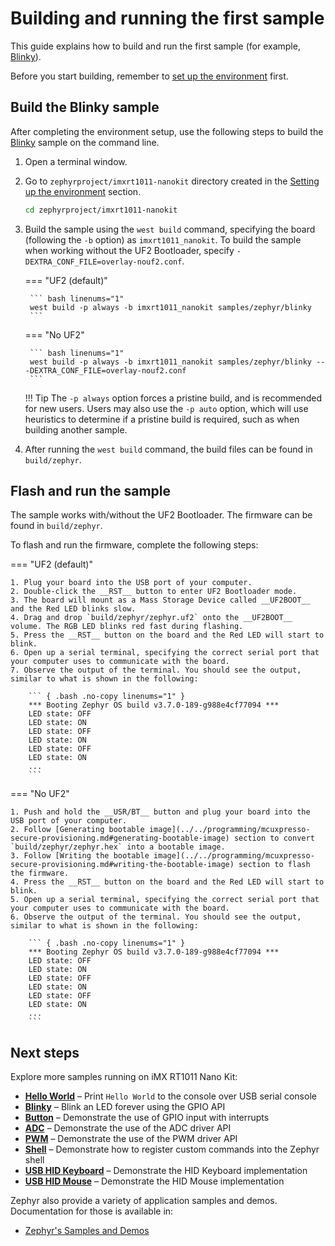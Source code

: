 # Building and running the first sample

This guide explains how to build and run the first sample (for example, [Blinky]).

Before you start building, remember to [set up the environment](./setup.md) first.

## Build the Blinky sample

After completing the environment setup, use the following steps to build the [Blinky] sample on the command line.

1. Open a terminal window.

2. Go to `zephyrproject/imxrt1011-nanokit` directory created in the [Setting up the environment](./setup.md) section.

    ``` bash linenums="1"
    cd zephyrproject/imxrt1011-nanokit
    ```

3. Build the sample using the `west build` command, specifying the board (following the `-b` option) as `imxrt1011_nanokit`. To build the sample when working without the UF2 Bootloader, specify `-DEXTRA_CONF_FILE=overlay-nouf2.conf`.

    === "UF2 (default)"

        ``` bash linenums="1"
        west build -p always -b imxrt1011_nanokit samples/zephyr/blinky
        ```
    
    === "No UF2"

        ``` bash linenums="1"
        west build -p always -b imxrt1011_nanokit samples/zephyr/blinky -- -DEXTRA_CONF_FILE=overlay-nouf2.conf
        ```

    !!! Tip
        The `-p always` option forces a pristine build, and is recommended for new users. Users may also use the `-p auto` option, which will use heuristics to determine if a pristine build is required, such as when building another sample.

4. After running the `west build` command, the build files can be found in `build/zephyr`. 

## Flash and run the sample

The sample works with/without the UF2 Bootloader. The firmware can be found in `build/zephyr`.

To flash and run the firmware, complete the following steps:

=== "UF2 (default)"

    1. Plug your board into the USB port of your computer.
    2. Double-click the __RST__ button to enter UF2 Bootloader mode.
    3. The board will mount as a Mass Storage Device called __UF2BOOT__ and the Red LED blinks slow.
    4. Drag and drop `build/zephyr/zephyr.uf2` onto the __UF2BOOT__ volume. The RGB LED blinks red fast during flashing.
    5. Press the __RST__ button on the board and the Red LED will start to blink.
    6. Open up a serial terminal, specifying the correct serial port that your computer uses to communicate with the board.
    7. Observe the output of the terminal. You should see the output, similar to what is shown in the following:

        ``` { .bash .no-copy linenums="1" }
        *** Booting Zephyr OS build v3.7.0-189-g988e4cf77094 ***
        LED state: OFF
        LED state: ON
        LED state: OFF
        LED state: ON
        LED state: OFF
        LED state: ON
        ...
        ```

=== "No UF2"
    
    1. Push and hold the __USR/BT__ button and plug your board into the USB port of your computer.
    2. Follow [Generating bootable image](../../programming/mcuxpresso-secure-provisioning.md#generating-bootable-image) section to convert `build/zephyr/zephyr.hex` into a bootable image.
    3. Follow [Writing the bootable image](../../programming/mcuxpresso-secure-provisioning.md#writing-the-bootable-image) section to flash the firmware.
    4. Press the __RST__ button on the board and the Red LED will start to blink.
    5. Open up a serial terminal, specifying the correct serial port that your computer uses to communicate with the board.
    6. Observe the output of the terminal. You should see the output, similar to what is shown in the following:

        ``` { .bash .no-copy linenums="1" }
        *** Booting Zephyr OS build v3.7.0-189-g988e4cf77094 ***
        LED state: OFF
        LED state: ON
        LED state: OFF
        LED state: ON
        LED state: OFF
        LED state: ON
        ...
        ```

## Next steps

Explore more samples running on iMX RT1011 Nano Kit:

<div class="grid cards" markdown>

- __[Hello World](./samples/hello_world.md)__ – Print `Hello World` to the console over USB serial console
- __[Blinky](./samples/blinky.md)__ – Blink an LED forever using the GPIO API
- __[Button](./samples/button.md)__ – Demonstrate the use of GPIO input with interrupts
- __[ADC](./samples/adc.md)__ – Demonstrate the use of the ADC driver API
- __[PWM](./samples/pwm.md)__ – Demonstrate the use of the PWM driver API
- __[Shell](./samples/shell.md)__ – Demonstrate how to register custom commands into the Zephyr shell
- __[USB HID Keyboard](./samples/usb/hid_keyboard.md)__ – Demonstrate the HID Keyboard implementation
- __[USB HID Mouse](./samples/usb/hid_mouse.md)__ – Demonstrate the HID Mouse implementation

</div>

Zephyr also provide a variety of application samples and demos. Documentation for those is available in:

- [Zephyr's Samples and Demos](https://docs.zephyrproject.org/latest/samples/index.html#samples-and-demos)

[Blinky]: ./samples/blinky.md
